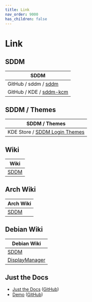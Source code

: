 ```yaml
---
title: Link
nav_order: 9000
has_children: false
---
```



# Link




## SDDM

| SDDM |
| ---- |
| GitHub / sddm / [sddm](https://github.com/sddm/sddm) |
| GitHub / KDE / [sddm-kcm](https://github.com/KDE/sddm-kcm) |




## SDDM / Themes

| SDDM / Themes |
| ------------- |
| KDE Store / [SDDM Login Themes](https://store.kde.org/browse?cat=101&ord=latest) |




## Wiki

| Wiki |
| --------- |
| [SDDM](https://en.wikipedia.org/wiki/Simple_Desktop_Display_Manager) |




## Arch Wiki

| Arch Wiki |
| --------- |
| [SDDM](https://wiki.archlinux.org/title/SDDM) |




## Debian Wiki

| Debian Wiki |
| ----------- |
| [SDDM](https://wiki.debian.org/SDDM) |
| [DisplayManager](https://wiki.debian.org/DisplayManager) |




## Just the Docs

* [Just the Docs](https://pmarsceill.github.io/just-the-docs/) ([GitHub](https://github.com/pmarsceill/just-the-docs))
* [Demo](https://pmarsceill.github.io/jtd-remote/) ([GitHub](https://github.com/pmarsceill/jtd-remote))
